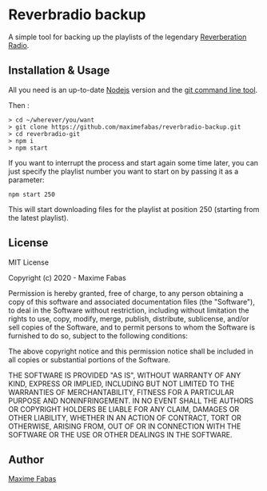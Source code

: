 # Reverbradio backup

A simple tool for backing up the playlists of the legendary [Reverberation Radio](https://reverberationradio.com).

## Installation & Usage

All you need is an up-to-date [Nodejs](https://nodejs.org/en/) version and the [git command line tool](https://git-scm.com/book/en/v2/Getting-Started-Installing-Git).

Then :
```
> cd ~/wherever/you/want
> git clone https://github.com/maximefabas/reverbradio-backup.git
> cd reverbradio-git
> npm i
> npm start
```

If you want to interrupt the process and start again some time later, you can just specify the playlist number you want to start on by passing it as a parameter:
```
npm start 250
```
This will start downloading files for the playlist at position 250 (starting from the latest playlist).

## License
MIT License

Copyright (c) 2020 - Maxime Fabas

Permission is hereby granted, free of charge, to any person obtaining a copy
of this software and associated documentation files (the "Software"), to deal
in the Software without restriction, including without limitation the rights
to use, copy, modify, merge, publish, distribute, sublicense, and/or sell
copies of the Software, and to permit persons to whom the Software is
furnished to do so, subject to the following conditions:

The above copyright notice and this permission notice shall be included in all
copies or substantial portions of the Software.

THE SOFTWARE IS PROVIDED "AS IS", WITHOUT WARRANTY OF ANY KIND, EXPRESS OR
IMPLIED, INCLUDING BUT NOT LIMITED TO THE WARRANTIES OF MERCHANTABILITY,
FITNESS FOR A PARTICULAR PURPOSE AND NONINFRINGEMENT. IN NO EVENT SHALL THE
AUTHORS OR COPYRIGHT HOLDERS BE LIABLE FOR ANY CLAIM, DAMAGES OR OTHER
LIABILITY, WHETHER IN AN ACTION OF CONTRACT, TORT OR OTHERWISE, ARISING FROM,
OUT OF OR IN CONNECTION WITH THE SOFTWARE OR THE USE OR OTHER DEALINGS IN THE
SOFTWARE.

## Author
[Maxime Fabas](https://github.com/maximefabas)
